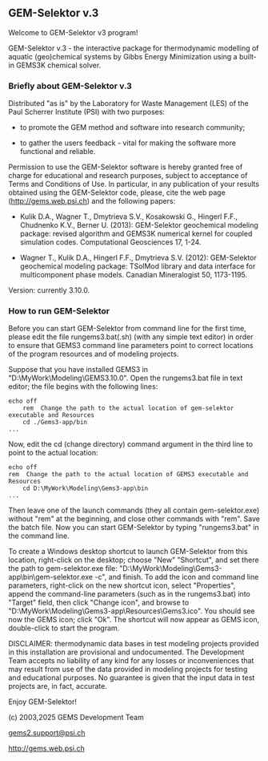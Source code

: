 
## GEM-Selektor v.3

Welcome to GEM-Selektor v3 program!

GEM-Selektor v.3 - the interactive package for thermodynamic modelling of aquatic (geo)chemical systems by Gibbs Energy Minimization using a built-in GEMS3K chemical solver.

### Briefly about GEM-Selektor v.3

Distributed "as is" by the Laboratory for Waste Management (LES) of the Paul Scherrer Institute (PSI) with two purposes:

* to promote the GEM method and software into research community;

* to gather the users feedback - vital for making the software more functional and reliable.

Permission to use the GEM-Selektor software is hereby granted free of charge for educational and research purposes, subject to acceptance of Terms and Conditions of Use. In particular, in any publication of your results obtained using the GEM-Selektor code, please, cite the web page (http://gems.web.psi.ch) and the following papers:

* Kulik D.A., Wagner T., Dmytrieva S.V., Kosakowski G., Hingerl F.F., Chudnenko K.V., Berner U. (2013): GEM-Selektor geochemical modeling package: revised algorithm and GEMS3K numerical kernel for coupled simulation codes. Computational Geosciences 17, 1-24.

* Wagner T., Kulik D.A., Hingerl F.F., Dmytrieva S.V. (2012): GEM-Selektor geochemical modeling package: TSolMod library and data interface for multicomponent phase models. Canadian Mineralogist 50, 1173-1195.

Version: currently 3.10.0.

### How to run GEM-Selektor

Before you can start GEM-Selektor from command line for the first time, please edit the file rungems3.bat(.sh) (with any simple text editor) in order to ensure that GEMS3 command line parameters point to correct locations of the program resources and of modeling projects.

Suppose that you have installed GEMS3 in "D:\MyWork\Modeling\GEMS3.10.0". Open the rungems3.bat file in text editor; the file begins with the following lines:

	echo off
        rem  Change the path to the actual location of gem-selektor executable and Resources
        cd ./Gems3-app/bin
	...

Now, edit the cd (change directory) command argument in the third line to point to the actual location: 

	echo off
	rem  Change the path to the actual location of GEMS3 executable and Resources
        cd D:\MyWork\Modeling\Gems3-app\bin
	...

Then leave one of the launch commands (they all contain gem-selektor.exe) without "rem" at the beginning, and close other commands with "rem". Save the batch file. Now you can start GEM-Selektor by typing "rungems3.bat" in the command line. 

To create a Windows desktop shortcut to launch GEM-Selektor from this location, right-click on the desktop; choose "New" "Shortcut", and set there the path to gem-selektor.exe file: "D:\MyWork\Modeling\Gems3-app\bin\gem-selektor.exe -c", and finish. 
To add the icon and command line parameters, right-click on the new shortcut icon, select "Properties", append the command-line parameters (such as in the rungems3.bat) into "Target" field, then click "Change icon", and browse to
"D:\MyWork\Modeling\Gems3-app\Resources\Gems3.ico". You should see now the GEMS icon; click "Ok". The shortcut will now appear as GEMS icon, double-click to start the program. 

DISCLAIMER: thermodynamic data bases in test modeling projects provided in this installation are provisional and undocumented. The Development Team accepts no liability of any kind for any losses or inconveniences that may result from use of the data provided in modeling projects for testing and educational purposes. No guarantee is given that the input data in test projects are, in fact, accurate. 

Enjoy GEM-Selektor!

(c) 2003,2025 GEMS Development Team

gems2.support@psi.ch

http://gems.web.psi.ch
 

